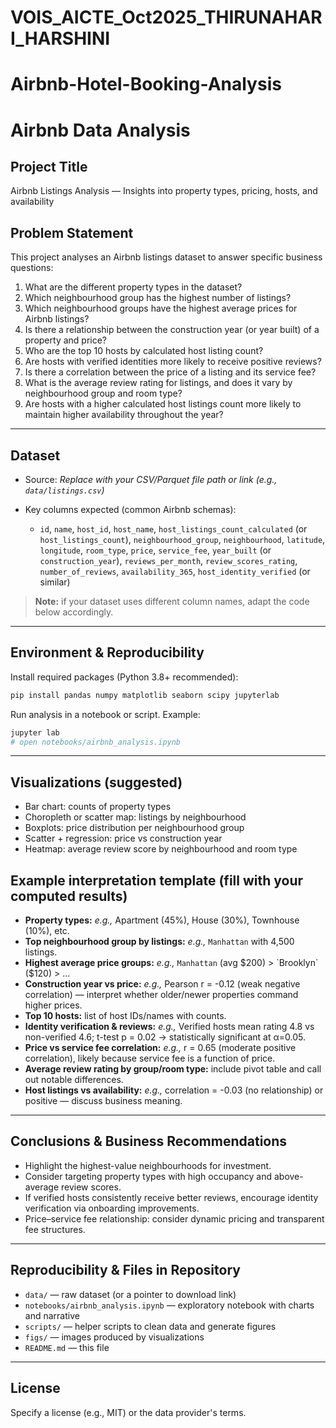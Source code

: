 # VOIS_AICTE_Oct2025_THIRUNAHARI_HARSHINI
# Airbnb-Hotel-Booking-Analysis
# Airbnb Data Analysis

## Project Title

Airbnb Listings Analysis — Insights into property types, pricing, hosts, and availability

## Problem Statement

This project analyses an Airbnb listings dataset to answer specific business questions:

1. What are the different property types in the dataset?
2. Which neighbourhood group has the highest number of listings?
3. Which neighbourhood groups have the highest average prices for Airbnb listings?
4. Is there a relationship between the construction year (or year built) of a property and price?
5. Who are the top 10 hosts by calculated host listing count?
6. Are hosts with verified identities more likely to receive positive reviews?
7. Is there a correlation between the price of a listing and its service fee?
8. What is the average review rating for listings, and does it vary by neighbourhood group and room type?
9. Are hosts with a higher calculated host listings count more likely to maintain higher availability throughout the year?

---

## Dataset

* Source: *Replace with your CSV/Parquet file path or link (e.g., `data/listings.csv`)*
* Key columns expected (common Airbnb schemas):

  * `id`, `name`, `host_id`, `host_name`, `host_listings_count_calculated` (or `host_listings_count`), `neighbourhood_group`, `neighbourhood`, `latitude`, `longitude`, `room_type`, `price`, `service_fee`, `year_built` (or `construction_year`), `reviews_per_month`, `review_scores_rating`, `number_of_reviews`, `availability_365`, `host_identity_verified` (or similar)

> **Note:** if your dataset uses different column names, adapt the code below accordingly.

---

## Environment & Reproducibility

Install required packages (Python 3.8+ recommended):

```bash
pip install pandas numpy matplotlib seaborn scipy jupyterlab
```

Run analysis in a notebook or script. Example:

```bash
jupyter lab
# open notebooks/airbnb_analysis.ipynb
```

---


## Visualizations (suggested)

* Bar chart: counts of property types
* Choropleth or scatter map: listings by neighbourhood
* Boxplots: price distribution per neighbourhood group
* Scatter + regression: price vs construction year
* Heatmap: average review score by neighbourhood and room type


## Example interpretation template (fill with your computed results)

* **Property types:** *e.g.,* Apartment (45%), House (30%), Townhouse (10%), etc.
* **Top neighbourhood group by listings:** *e.g.,* `Manhattan` with 4,500 listings.
* **Highest average price groups:** *e.g.,* `Manhattan` (avg $200) > `Brooklyn` ($120) > ...
* **Construction year vs price:** *e.g.,* Pearson r = -0.12 (weak negative correlation) — interpret whether older/newer properties command higher prices.
* **Top 10 hosts:** list of host IDs/names with counts.
* **Identity verification & reviews:** *e.g.,* Verified hosts mean rating 4.8 vs non-verified 4.6; t-test p = 0.02 → statistically significant at α=0.05.
* **Price vs service fee correlation:** *e.g.,* r = 0.65 (moderate positive correlation), likely because service fee is a function of price.
* **Average review rating by group/room type:** include pivot table and call out notable differences.
* **Host listings vs availability:** *e.g.,* correlation = -0.03 (no relationship) or positive — discuss business meaning.

---

## Conclusions & Business Recommendations

* Highlight the highest-value neighbourhoods for investment.
* Consider targeting property types with high occupancy and above-average review scores.
* If verified hosts consistently receive better reviews, encourage identity verification via onboarding improvements.
* Price–service fee relationship: consider dynamic pricing and transparent fee structures.

---

## Reproducibility & Files in Repository

* `data/` — raw dataset (or a pointer to download link)
* `notebooks/airbnb_analysis.ipynb` — exploratory notebook with charts and narrative
* `scripts/` — helper scripts to clean data and generate figures
* `figs/` — images produced by visualizations
* `README.md` — this file

---

## License

Specify a license (e.g., MIT) or the data provider's terms.
